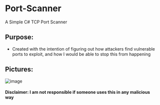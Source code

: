 # Port-Scanner
A Simple C# TCP Port Scanner

## Purpose:
- Created with the intention of figuring out how attackers find vulnerable ports to exploit, and how I would be able to stop this from happening

## Pictures:
![image](https://user-images.githubusercontent.com/42420087/131259312-ee43e18f-edd9-4e66-baff-27ae6fe96e5b.png)

#### Disclaimer: I am not responsible if someone uses this in any malicious way
